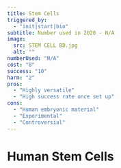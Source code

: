 ```yaml
---
title: Stem Cells
triggered_by:
  - "init|start|bio"
subtitle: Number used in 2020 - N/A
image:
  src: STEM CELL BD.jpg
  alt: ""
numberUsed: "N/A"
cost: "8"
success: "10"
harm: "2"
pros:
  - "Highly versatile"
  - "High success rate once set up"
cons:
  - "Human embryonic material"
  - "Experimental"
  - "Controversial"
---
```


# Human Stem Cells

